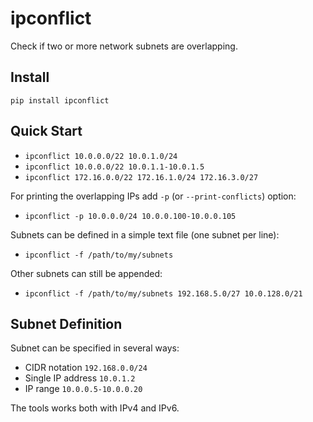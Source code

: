 # ipconflict

Check if two or more network subnets are overlapping.

## Install

`pip install ipconflict`

## Quick Start

* `ipconflict 10.0.0.0/22 10.0.1.0/24`
* `ipconflict 10.0.0.0/22 10.0.1.1-10.0.1.5`
* `ipconflict 172.16.0.0/22 172.16.1.0/24 172.16.3.0/27`

For printing the overlapping IPs add `-p` (or `--print-conflicts`) option:
* `ipconflict -p 10.0.0.0/24 10.0.0.100-10.0.0.105`

Subnets can be defined in a simple text file (one subnet per line):
* `ipconflict -f /path/to/my/subnets`

Other subnets can still be appended:
* `ipconflict -f /path/to/my/subnets 192.168.5.0/27 10.0.128.0/21`

## Subnet Definition

Subnet can be specified in several ways:

* CIDR notation `192.168.0.0/24`
* Single IP address `10.0.1.2`
* IP range `10.0.0.5-10.0.0.20`

The tools works both with IPv4 and IPv6.
